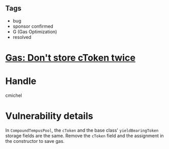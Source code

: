 ## Tags

- bug
- sponsor confirmed
- G (Gas Optimization)
- resolved

# [Gas: Don't store cToken twice](https://github.com/code-423n4/2021-10-tempus-findings/issues/26) 

# Handle

cmichel


# Vulnerability details

In `CompoundTempusPool`, the `cToken` and the base class' `yieldBearingToken` storage fields are the same.
Remove the `cToken` field and the assignment in the constructor to save gas.


